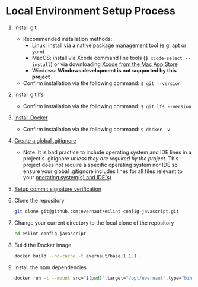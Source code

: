 # Local Environment Setup Process

1. Install git

   - Recommended installation methods:
     - Linux: install via a native package management tool (e.g. apt or yum)
     - MacOS: install via Xcode command line tools (`$ xcode-select --install`) or via downloading [Xcode from the Mac App Store](https://apps.apple.com/us/app/xcode/id497799835?mt=12 "Xcode Mac App Store Preview")
     - Windows: **Windows development is not supported by this project**
   - Confirm installation via the following command: `$ git --version`

2. [Install git lfs](https://github.com/git-lfs/git-lfs/wiki/Installation "Git LFS Installation Guide")

   - Confirm installation via the following command: `$ git lfs --version`

3. [Install Docker](https://docs.docker.com/install/ "Docker Installation Guide")

   - Confirm installation via the following command: `$ docker -v`

4. [Create a global .gitignore](https://docs.github.com/en/github/using-git/ignoring-files#configuring-ignored-files-for-all-repositories-on-your-computer "How to create a global .gitignore")

   - Note: It is bad practice to include operating system and IDE lines in a project's .gitignore _unless they are required by the project_. This project does not require a specific operating system nor IDE so ensure your global .gitignore includes lines for all files relevant to your [operating system(s) and IDE(s)](https://github.com/github/gitignore "GitHub example .gitignore files")

5. [Setup commit signature verification](https://docs.github.com/en/github/authenticating-to-github/managing-commit-signature-verification "Setup Commit Signature Verification")

6. Clone the repository

   ```sh
   git clone git@github.com:evernaut/eslint-config-javascript.git
   ```

7. Change your current directory to the local clone of the repository

   ```sh
   cd eslint-config-javascript
   ```

8. Build the Docker image

   ```sh
   docker build --no-cache -t evernaut/base:1.1.1 .
   ```

9. Install the npm dependencies

   ```sh
   docker run -t --mount src="$(pwd)",target="/opt/evernaut",type="bind" evernaut/base:1.1.1 bash -c 'npm ci --unsafe-perm'
   ```
